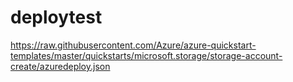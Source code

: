 # deploytest
https://raw.githubusercontent.com/Azure/azure-quickstart-templates/master/quickstarts/microsoft.storage/storage-account-create/azuredeploy.json
